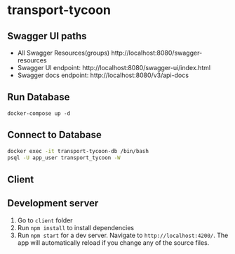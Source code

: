 # transport-tycoon

## Swagger UI paths

- All Swagger Resources(groups) http://localhost:8080/swagger-resources
- Swagger UI endpoint: http://localhost:8080/swagger-ui/index.html
- Swagger docs endpoint: http://localhost:8080/v3/api-docs

## Run Database
`docker-compose up -d`

## Connect to Database

```bash
docker exec -it transport-tycoon-db /bin/bash
psql -U app_user transport_tycoon -W
```


## Client
## Development server

1. Go to `client` folder
2. Run `npm install` to install dependencies
3. Run `npm start` for a dev server. Navigate to `http://localhost:4200/`. The app will automatically reload if you change any of the source files.
